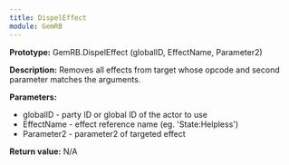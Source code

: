 ```yaml
---
title: DispelEffect
module: GemRB
---
```


**Prototype:** GemRB.DispelEffect (globalID, EffectName, Parameter2)

**Description:** Removes all effects from target whose opcode and second 
parameter matches the arguments.

**Parameters:** 
  * globalID  - party ID or global ID of the actor to use
  * EffectName - effect reference name (eg. 'State:Helpless')
  * Parameter2 - parameter2 of targeted effect

**Return value:** N/A
